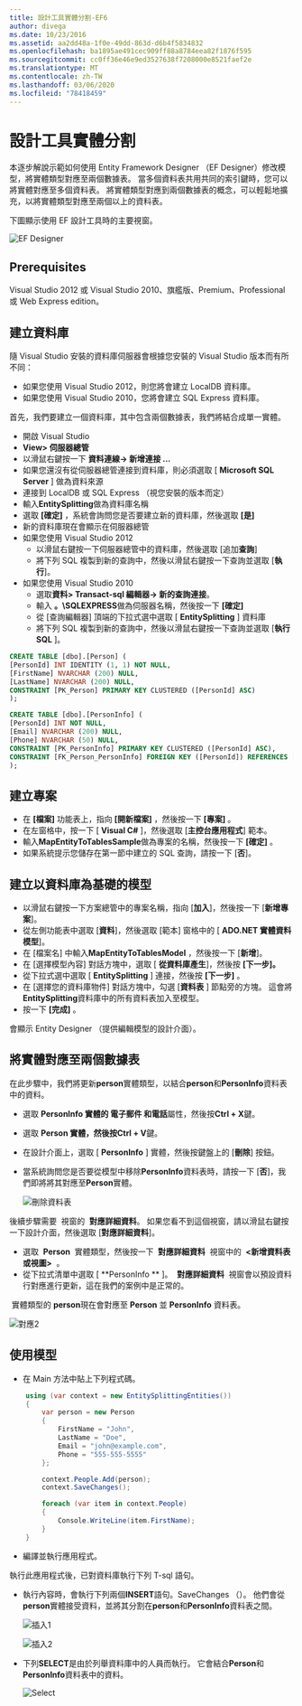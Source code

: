 ```yaml
---
title: 設計工具實體分割-EF6
author: divega
ms.date: 10/23/2016
ms.assetid: aa2dd48a-1f0e-49dd-863d-d6b4f5834832
ms.openlocfilehash: ba1895ae491cec909ff88a8784eea82f1876f595
ms.sourcegitcommit: cc0ff36e46e9ed3527638f7208000e8521faef2e
ms.translationtype: MT
ms.contentlocale: zh-TW
ms.lasthandoff: 03/06/2020
ms.locfileid: "78418459"
---
```

# <a name="designer-entity-splitting"></a>設計工具實體分割
本逐步解說示範如何使用 Entity Framework Designer （EF Designer）修改模型，將實體類型對應至兩個數據表。 當多個資料表共用共同的索引鍵時，您可以將實體對應至多個資料表。 將實體類型對應到兩個數據表的概念，可以輕鬆地擴充，以將實體類型對應至兩個以上的資料表。

下圖顯示使用 EF 設計工具時的主要視窗。

![EF Designer](~/ef6/media/efdesigner.png)

## <a name="prerequisites"></a>Prerequisites

Visual Studio 2012 或 Visual Studio 2010、旗艦版、Premium、Professional 或 Web Express edition。

## <a name="create-the-database"></a>建立資料庫

隨 Visual Studio 安裝的資料庫伺服器會根據您安裝的 Visual Studio 版本而有所不同：

-   如果您使用 Visual Studio 2012，則您將會建立 LocalDB 資料庫。
-   如果您使用 Visual Studio 2010，您將會建立 SQL Express 資料庫。

首先，我們要建立一個資料庫，其中包含兩個數據表，我們將結合成單一實體。

-   開啟 Visual Studio
-   **View&gt; 伺服器總管**
-   以滑鼠右鍵按一下 **資料連線-&gt; 新增連接 ...**
-   如果您還沒有從伺服器總管連接到資料庫，則必須選取 [ **Microsoft SQL Server** ] 做為資料來源
-   連接到 LocalDB 或 SQL Express （視您安裝的版本而定）
-   輸入**EntitySplitting**做為資料庫名稱
-   選取 **[確定]** ，系統會詢問您是否要建立新的資料庫，然後選取 **[是]**
-   新的資料庫現在會顯示在伺服器總管
-   如果您使用 Visual Studio 2012
    -   以滑鼠右鍵按一下伺服器總管中的資料庫，然後選取 [追加**查詢**]
    -   將下列 SQL 複製到新的查詢中，然後以滑鼠右鍵按一下查詢並選取 [**執行**]。
-   如果您使用 Visual Studio 2010
    -   選取**資料&gt; Transact-sql 編輯器-&gt; 新的查詢連接**。
    -   輸入 **。\\SQLEXPRESS**做為伺服器名稱，然後按一下 **[確定]**
    -   從 [查詢編輯器] 頂端的下拉式選中選取 [ **EntitySplitting** ] 資料庫
    -   將下列 SQL 複製到新的查詢中，然後以滑鼠右鍵按一下查詢並選取 [**執行 SQL** ]。

``` SQL
CREATE TABLE [dbo].[Person] (
[PersonId] INT IDENTITY (1, 1) NOT NULL,
[FirstName] NVARCHAR (200) NULL,
[LastName] NVARCHAR (200) NULL,
CONSTRAINT [PK_Person] PRIMARY KEY CLUSTERED ([PersonId] ASC)
);

CREATE TABLE [dbo].[PersonInfo] (
[PersonId] INT NOT NULL,
[Email] NVARCHAR (200) NULL,
[Phone] NVARCHAR (50) NULL,
CONSTRAINT [PK_PersonInfo] PRIMARY KEY CLUSTERED ([PersonId] ASC),
CONSTRAINT [FK_Person_PersonInfo] FOREIGN KEY ([PersonId]) REFERENCES [dbo].[Person] ([PersonId]) ON DELETE CASCADE
);
```

## <a name="create-the-project"></a>建立專案

-   在 **[檔案]** 功能表上，指向 **[開新檔案]** ，然後按一下 **[專案]** 。
-   在左窗格中，按一下 [ **Visual C\#** ]，然後選取 [**主控台應用程式**] 範本。
-   輸入**MapEntityToTablesSample**做為專案的名稱，然後按一下 **[確定]** 。
-   如果系統提示您儲存在第一節中建立的 SQL 查詢，請按一下 [**否**]。

## <a name="create-a-model-based-on-the-database"></a>建立以資料庫為基礎的模型

-   以滑鼠右鍵按一下方案總管中的專案名稱，指向 [**加入**]，然後按一下 [**新增專案**]。
-   從左側功能表中選取 [**資料**]，然後選取 [範本] 窗格中的 [ **ADO.NET 實體資料模型**]。
-   在 [檔案名] 中輸入**MapEntityToTablesModel** ，然後按一下 [**新增**]。
-   在 [選擇模型內容] 對話方塊中，選取 [ **從資料庫產生**]，然後按 **[下一步]。**
-   從下拉式選中選取 [ **EntitySplitting** ] 連接，然後按 **[下一步]** 。
-   在 [選擇您的資料庫物件] 對話方塊中，勾選 [**資料表** ] 節點旁的方塊。
    這會將**EntitySplitting**資料庫中的所有資料表加入至模型。
-   按一下 **[完成]** 。

會顯示 Entity Designer （提供編輯模型的設計介面）。

## <a name="map-an-entity-to-two-tables"></a>將實體對應至兩個數據表

在此步驟中，我們將更新**person**實體類型，以結合**person**和**PersonInfo**資料表中的資料。

-   選取 **PersonInfo **實體的 **電子郵件** 和**電話**屬性，然後按**Ctrl + X**鍵。
-   選取 **Person **實體，然後按**Ctrl + V**鍵。
-   在設計介面上，選取 [ **PersonInfo** ] 實體，然後按鍵盤上的 [**刪除**] 按鈕。
-   當系統詢問您是否要從模型中移除**PersonInfo**資料表時，請按一下 [**否**]，我們即將將其對應至**Person**實體。

    ![刪除資料表](~/ef6/media/deletetables.png)

後續步驟需要  視窗的  **對應詳細資料**。 如果您看不到這個視窗，請以滑鼠右鍵按一下設計介面，然後選取 [**對應詳細資料**]。

-   選取  **Person**  實體類型，然後按一下  **對應詳細資料**  視窗中的  **&lt;新增資料表或視圖&gt;**  。
-   從下拉式清單中選取 [ **PersonInfo ** ]。
     **對應詳細資料**  視窗會以預設資料行對應進行更新，這在我們的案例中是正常的。

 實體類型的 **person**現在會對應至 **Person** 並 **PersonInfo** 資料表。

![對應2](~/ef6/media/mapping2.png)

## <a name="use-the-model"></a>使用模型

-   在 Main 方法中貼上下列程式碼。

``` csharp
    using (var context = new EntitySplittingEntities())
    {
        var person = new Person
        {
            FirstName = "John",
            LastName = "Doe",
            Email = "john@example.com",
            Phone = "555-555-5555"
        };

        context.People.Add(person);
        context.SaveChanges();

        foreach (var item in context.People)
        {
            Console.WriteLine(item.FirstName);
        }
    }
```

-   編譯並執行應用程式。

執行此應用程式後，已對資料庫執行下列 T-sql 語句。 

-   執行內容時，會執行下列兩個**INSERT**語句。SaveChanges （）。 他們會從**person**實體接受資料，並將其分割在**person**和**PersonInfo**資料表之間。

    ![插入1](~/ef6/media/insert1.png)

    ![插入2](~/ef6/media/insert2.png)
-   下列**SELECT**是由於列舉資料庫中的人員而執行。 它會結合**Person**和**PersonInfo**資料表中的資料。

    ![Select](~/ef6/media/select.png)

